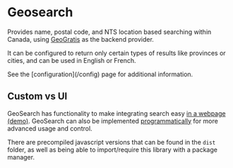 # Geosearch

Provides name, postal code, and NTS location based searching within Canada, using [GeoGratis](http://geogratis.gc.ca/) as the backend provider.

It can be configured to return only certain types of results like provinces or cities, and can be used in English or French.

<p class="tip">
    See the [configuration](/config) page for additional information. 
</p>

## Custom vs UI

GeoSearch has functionality to make integrating search easy [in a webpage (demo)](/demo1). GeoSearch can also be implemented [programmatically](/demo2) for more advanced usage and control. 

There are precompiled javascript versions that can be found in the `dist` folder, as well as being able to import/require this library with a package manager.




